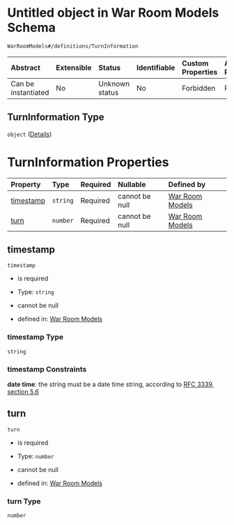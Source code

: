 # Untitled object in War Room Models Schema

```txt
WarRoomModels#/definitions/TurnInformation
```



| Abstract            | Extensible | Status         | Identifiable | Custom Properties | Additional Properties | Access Restrictions | Defined In                                                        |
| :------------------ | :--------- | :------------- | :----------- | :---------------- | :-------------------- | :------------------ | :---------------------------------------------------------------- |
| Can be instantiated | No         | Unknown status | No           | Forbidden         | Forbidden             | none                | [models.schema.json\*](models.schema.json "open original schema") |

## TurnInformation Type

`object` ([Details](models-definitions-turninformation.md))

# TurnInformation Properties

| Property                | Type     | Required | Nullable       | Defined by                                                                                                                                      |
| :---------------------- | :------- | :------- | :------------- | :---------------------------------------------------------------------------------------------------------------------------------------------- |
| [timestamp](#timestamp) | `string` | Required | cannot be null | [War Room Models](models-definitions-turninformation-properties-timestamp.md "WarRoomModels#/definitions/TurnInformation/properties/timestamp") |
| [turn](#turn)           | `number` | Required | cannot be null | [War Room Models](models-definitions-turninformation-properties-turn.md "WarRoomModels#/definitions/TurnInformation/properties/turn")           |

## timestamp



`timestamp`

*   is required

*   Type: `string`

*   cannot be null

*   defined in: [War Room Models](models-definitions-turninformation-properties-timestamp.md "WarRoomModels#/definitions/TurnInformation/properties/timestamp")

### timestamp Type

`string`

### timestamp Constraints

**date time**: the string must be a date time string, according to [RFC 3339, section 5.6](https://tools.ietf.org/html/rfc3339 "check the specification")

## turn



`turn`

*   is required

*   Type: `number`

*   cannot be null

*   defined in: [War Room Models](models-definitions-turninformation-properties-turn.md "WarRoomModels#/definitions/TurnInformation/properties/turn")

### turn Type

`number`
